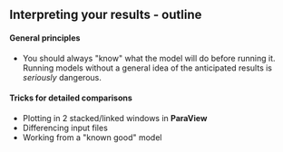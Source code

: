 ## Interpreting your results - outline

#### General principles
- You should always "know" what the model will do before running it. Running models without a general idea of the anticipated results is *seriously* dangerous.

#### Tricks for detailed comparisons
- Plotting in 2 stacked/linked windows in **ParaView**
- Differencing input files
- Working from a "known good" model
